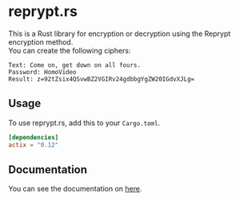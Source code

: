 # reprypt.rs
This is a Rust library for encryption or decryption using the Reprypt encryption method.  
You can create the following ciphers:
```
Text: Come on, get down on all fours.
Password: HomoVideo
Result: z=92tZsix4QSvwBZ2VGIRv24gdbbgYgZW20IGdvXJLg=
```

## Usage
To use reprypt.rs, add this to your `Cargo.toml`.
```toml
[dependencies]
actix = "0.12"
```

## Documentation
You can see the documentation on [here](https://tasuren.github.io/reprypt.rs).